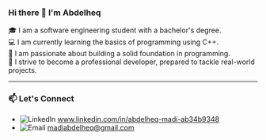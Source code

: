 ### Hi there 👋 I'm Abdelheq

🎓 I am a software engineering student with a bachelor's degree.<br>
💻 I am currently learning the basics of programming using C++.<br>
🧠 I am passionate about building a solid foundation in programming.<br>
🚀 I strive to become a professional developer, prepared to tackle real-world projects.<br>

---

### 📫 Let's Connect
- ![LinkedIn](https://img.shields.io/badge/-LinkedIn-blue?style=flat-square&logo=linkedin&logoColor=white) www.linkedin.com/in/abdelheq-madi-ab34b9348 <br>
- ![Email](https://img.shields.io/badge/-Email-D14836?style=flat-square&logo=gmail&logoColor=white) madiabdelheq@gmail.com <br>
